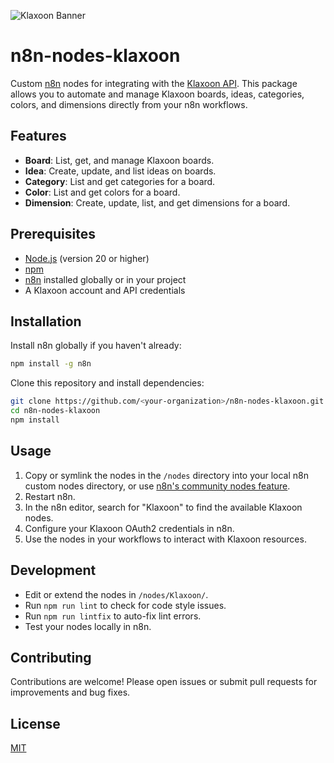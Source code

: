 ![Klaxoon Banner](https://user-images.githubusercontent.com/10284570/173569848-c624317f-42b1-45a6-ab09-f0ea3c247648.png)

# n8n-nodes-klaxoon

Custom [n8n](https://n8n.io) nodes for integrating with the [Klaxoon API](https://developer.klaxoon.com/). This package allows you to automate and manage Klaxoon boards, ideas, categories, colors, and dimensions directly from your n8n workflows.

## Features

- **Board**: List, get, and manage Klaxoon boards.
- **Idea**: Create, update, and list ideas on boards.
- **Category**: List and get categories for a board.
- **Color**: List and get colors for a board.
- **Dimension**: Create, update, list, and get dimensions for a board.

## Prerequisites

- [Node.js](https://nodejs.org/) (version 20 or higher)
- [npm](https://www.npmjs.com/)
- [n8n](https://n8n.io/) installed globally or in your project
- A Klaxoon account and API credentials

## Installation

Install n8n globally if you haven't already:

```bash
npm install -g n8n
```

Clone this repository and install dependencies:

```bash
git clone https://github.com/<your-organization>/n8n-nodes-klaxoon.git
cd n8n-nodes-klaxoon
npm install
```

## Usage

1. Copy or symlink the nodes in the `/nodes` directory into your local n8n custom nodes directory, or use [n8n's community nodes feature](https://docs.n8n.io/integrations/community-nodes/).
2. Restart n8n.
3. In the n8n editor, search for "Klaxoon" to find the available Klaxoon nodes.
4. Configure your Klaxoon OAuth2 credentials in n8n.
5. Use the nodes in your workflows to interact with Klaxoon resources.

## Development

- Edit or extend the nodes in `/nodes/Klaxoon/`.
- Run `npm run lint` to check for code style issues.
- Run `npm run lintfix` to auto-fix lint errors.
- Test your nodes locally in n8n.

## Contributing

Contributions are welcome! Please open issues or submit pull requests for improvements and bug fixes.

## License

[MIT](LICENSE.md)
